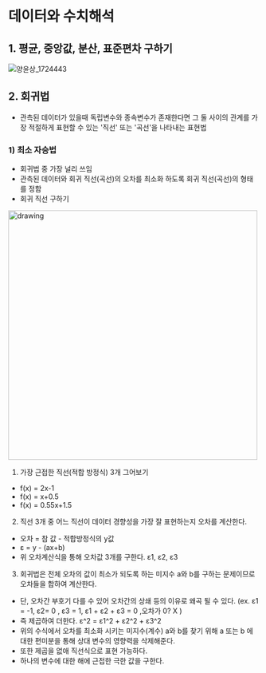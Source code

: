 # 데이터와 수치해석

## 1. 평균, 중앙값, 분산, 표준편차 구하기
![양윤상_1724443](https://user-images.githubusercontent.com/46489446/119249008-4b8c2700-bbd0-11eb-9677-aba78ad3fe1c.png)


## 2. 회귀법
- 관측된 데이터가 있을때 독립변수와 종속변수가 존재한다면 그 둘 사이의 관계를 가장 적절하게 표현할 수 있는 '직선' 또는 '곡선'을 나타내는 표현법


### 1) 최소 자승법
  - 회귀법 중 가장 널리 쓰임
  - 관측된 데이터와 회귀 직선(곡선)의 오차를 최소화 하도록 회귀 직선(곡선)의 형태를 정함
  - 회귀 직선 구하기
  
<img src="https://user-images.githubusercontent.com/46489446/119249325-9870fd00-bbd2-11eb-9f72-4b283a399e82.png" alt="drawing" width="500"/>

  1. 가장 근접한 직선(적합 방정식) 3개 그어보기

  - f(x) = 2x-1
  - f(x) = x+0.5
  - f(x) = 0.55x+1.5
  2. 직선 3개 중 어느 직선이 데이터 경향성을 가장 잘 표현하는지 오차를 계산한다.
  - 오차 = 참 값 - 적합방정식의 y값
  - ε = y - (ax+b)
  - 위 오차계산식을 통해 오차값 3개를 구한다. ε1, ε2, ε3
  3. 회귀법은 전체 오차의 값이 최소가 되도록 하는 미지수 a와 b를 구하는 문제이므로 오차들을 합하여 계산한다.
  - 단, 오차간 부호기 다를 수 있어 오차간의 상쇄 등의 이유로 왜곡 될 수 있다. (ex. ε1 = -1, ε2= 0 , ε3 = 1, ε1 + ε2 + ε3 = 0 ,오차가 0? X )
  - 즉 제곱하여 더한다. ε^2 =  ε1^2 +  ε2^2 +  ε3^2
  - 위의 수식에서 오차를 최소화 시키는 미지수(계수) a와 b를 찾기 위해 a 또는 b 에 대한 편미분을 통해 상대 변수의 영향력을 삭제해준다.
  - 또한 제곱을 없애 직선식으로 표현 가능하다.
  - 하나의 변수에 대한 해에 근접한 극한 값을 구한다.
    
